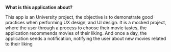 
**What is this application about?**

This app is an University project, the objective is to demonstrate good practices when performing UX design, and UI design. It is a mocked project, where the user through a process to choose their movie tastes, the application recommends movies of their liking. And once a day, the application sends a notification, notifying the user about new movies related to their liking

